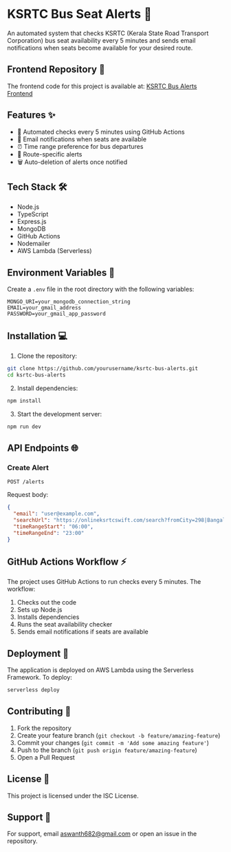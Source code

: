 # KSRTC Bus Seat Alerts 🚌

An automated system that checks KSRTC (Kerala State Road Transport Corporation) bus seat availability every 5 minutes and sends email notifications when seats become available for your desired route.

## Frontend Repository 🎨

The frontend code for this project is available at:
[KSRTC Bus Alerts Frontend](https://github.com/aswanth6000/ksrtc-bus-alerts-frontend)

## Features ✨

- 🔄 Automated checks every 5 minutes using GitHub Actions
- 📧 Email notifications when seats are available
- ⏰ Time range preference for bus departures
- 🎯 Route-specific alerts
- 🗑️ Auto-deletion of alerts once notified

## Tech Stack 🛠️

- Node.js
- TypeScript
- Express.js
- MongoDB
- GitHub Actions
- Nodemailer
- AWS Lambda (Serverless)

## Environment Variables 🔐

Create a `.env` file in the root directory with the following variables:

```env
MONGO_URI=your_mongodb_connection_string
EMAIL=your_gmail_address
PASSWORD=your_gmail_app_password
```

## Installation 💻

1. Clone the repository:

```bash
git clone https://github.com/yourusername/ksrtc-bus-alerts.git
cd ksrtc-bus-alerts
```

2. Install dependencies:

```bash
npm install
```

3. Start the development server:

```bash
npm run dev
```

## API Endpoints 🌐

### Create Alert

```http
POST /alerts
```

Request body:

```json
{
  "email": "user@example.com",
  "searchUrl": "https://onlineksrtcswift.com/search?fromCity=298|Bangalore&toCity=472|Iritty&departDate=28-03-2025",
  "timeRangeStart": "06:00",
  "timeRangeEnd": "23:00"
}
```

## GitHub Actions Workflow ⚡

The project uses GitHub Actions to run checks every 5 minutes. The workflow:

1. Checks out the code
2. Sets up Node.js
3. Installs dependencies
4. Runs the seat availability checker
5. Sends email notifications if seats are available

## Deployment 🚀

The application is deployed on AWS Lambda using the Serverless Framework. To deploy:

```bash
serverless deploy
```

## Contributing 🤝

1. Fork the repository
2. Create your feature branch (`git checkout -b feature/amazing-feature`)
3. Commit your changes (`git commit -m 'Add some amazing feature'`)
4. Push to the branch (`git push origin feature/amazing-feature`)
5. Open a Pull Request

## License 📝

This project is licensed under the ISC License.

## Support 💬

For support, email aswanth682@gmail.com or open an issue in the repository.
